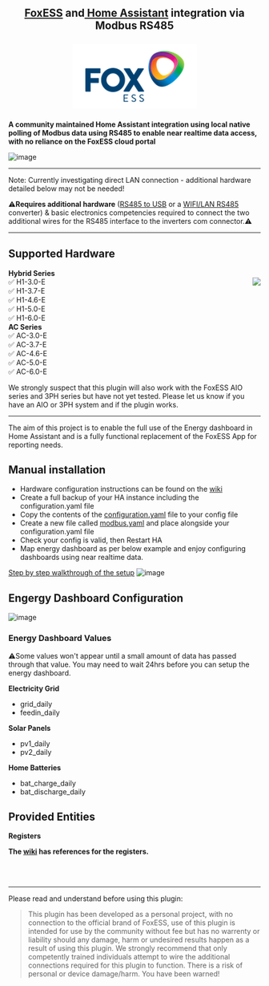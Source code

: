 <h2 align="center">
   <a href="https://www.fox-ess.com">FoxESS</a> and<a href="https://www.home-assistant.io"> Home Assistant</a> integration via Modbus RS485
   </br></br>
   <img src="https://github.com/home-assistant/brands/raw/master/custom_integrations/foxess/logo.png" >
   </br>
</h2>


**A community maintained Home Assistant integration using local native polling of Modbus data using RS485 to enable near realtime data access, with no reliance on the FoxESS cloud portal**

![image](https://user-images.githubusercontent.com/6324545/166502285-eb0ca405-05a3-4722-a698-36e3e6b0f60d.png)


---

Note: Currently investigating direct LAN connection - additional hardware detailed below may not be needed!

⚠️**Requires additional hardware** ([RS485 to USB](https://www.amazon.co.uk/dp/B078X5H8H7?ref_=cm_sw_r_cp_ud_dp_CR8FQK7A50FNCH530QJP) or a [WIFI/LAN RS485](https://www.amazon.co.uk/dp/B07DNWM62H?ref_=cm_sw_r_cp_ud_dp_BPWX7Z53PDES4WJ9JY89) converter) & basic electronics competencies required to connect the two additional wires for the RS485 interface to the inverters com connector.⚠️

---


## Supported Hardware
**Hybrid Series** <br> <img align="right" src="https://user-images.githubusercontent.com/6324545/166170598-7077d481-4d65-49b5-9816-1873c97dd853.png" >
✅ H1-3.0-E <br>
✅ H1-3.7-E <br>
✅ H1-4.6-E <br>
✅ H1-5.0-E <br>
✅ H1-6.0-E <br>
**AC Series** <br>
✅ AC-3.0-E <br>
✅ AC-3.7-E <br>
✅ AC-4.6-E <br>
✅ AC-5.0-E <br>
✅ AC-6.0-E <br>

We strongly suspect that this plugin will also work with the FoxESS AIO series and 3PH series but have not yet tested. Please let us know if you have an AIO or 3PH system and if the plugin works.

---

<p>The aim of this project is to enable the full use of the Energy dashboard in Home Assistant and is a fully functional replacement of the FoxESS App for reporting needs.</p>

## Manual installation
* Hardware configuration instructions can be found on the [wiki](https://github.com/StealthChesnut/HA-FoxESS-Modbus/wiki/)
* Create a full backup of your HA instance including the configuration.yaml file
* Copy the contents of the [configuration.yaml](https://github.com/StealthChesnut/HA-FoxESS-Modbus/blob/main/configuration.yaml) file to your config file
* Create a new file called [modbus.yaml](https://github.com/StealthChesnut/HA-FoxESS-Modbus/blob/main/modbus.yaml) and place alongside your configuration.yaml file
* Check your config is valid, then Restart HA
* Map energy dashboard as per below example and enjoy configuring dashboards using near realtime data.


[Step by step walkthrough of the setup](https://youtu.be/uMPr0V6lTHg)
![image](https://user-images.githubusercontent.com/6324545/166504169-81fd77e8-df5b-40f0-9c1f-9735e59b2723.png)

## Engergy Dashboard Configuration

![image](https://user-images.githubusercontent.com/6324545/166470207-44236718-3f6c-4995-99fe-0a214eda49e6.png)
 

### Energy Dashboard Values

⚠️Some values won't appear until a small amount of data has passed through that value. You may need to wait 24hrs before you can setup the energy dashboard.

**Electricity Grid**
- grid_daily
- feedin_daily

**Solar Panels**

- pv1_daily
- pv2_daily

**Home Batteries**

- bat_charge_daily
- bat_discharge_daily

## Provided Entities

**Registers**

**The [wiki](https://github.com/StealthChesnut/HA-FoxESS-Modbus/wiki/Data-Register-Reference---H1-AC1) has references for the registers.**


<br>
<br>

---

Please read and understand before using this plugin:

> This plugin has been developed as a personal project, with no connection to the official brand of FoxESS, use of this plugin is intended for use by the community without fee but has no warrenty or liability should any damage, harm or undesired results happen as a result of using this plugin. We strongly recommend that only competently trained individuals attempt to wire the additional connections required for this plugin to function. There is a risk of personal or device damage/harm.
You have been warned!

